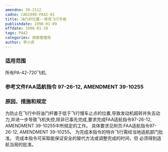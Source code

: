 ```yaml
---
amendno: 39-2112
cadno: CAD1998-PA42-01
title: 油门杆位置--修改飞行手册
publishdate: 1998-01-09
effdate: 1998-01-28
tags: PA42
categories: 西南管理局
author: 李小虎
---
```


### 适用范围 
所有PA-42-720飞机.

<!--more-->
### 参考文件FAA适航指令 97-26-12, AMENDMENT 39-10255

### 原因、措施和规定 
为防止在飞行中将油门杆置于低于飞行慢车止点的位置,导致发动机超转并失去动力,并进一步导致飞机失控,除非已事先完成,要求完成FAA适航指令97-26-12, AMENDMENT 39-10255中所规定的工作。 
具体要求见附页:FAA适航指令97-26-12, AMENDMENT 39-10255。     为完成本指令的特许飞行需经当地适航部门批准。     完成本指令可采取能保证安全的替代方法或调整完成的时间，但
必须得到适航当局的批准。
